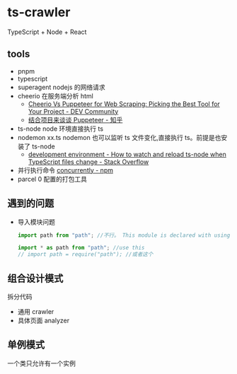 # ts-crawler

TypeScript + Node + React

## tools

- pnpm
- typescript
- superagent
  nodejs 的网络请求
- cheerio 在服务端分析 html
  - [Cheerio Vs Puppeteer for Web Scraping: Picking the Best Tool for Your Project - DEV Community](https://dev.to/zoltan/cheerio-vs-puppeteer-for-web-scraping-picking-the-best-tool-for-your-project-4dkl)
  - [结合项目来谈谈 Puppeteer - 知乎](https://zhuanlan.zhihu.com/p/76237595)
- ts-node
  node 环境直接执行 ts
- nodemon xx.ts
  nodemon 也可以监听 ts 文件变化,直接执行 ts。前提是也安装了 ts-node
  - [development environment - How to watch and reload ts-node when TypeScript files change - Stack Overflow](https://stackoverflow.com/questions/37979489/how-to-watch-and-reload-ts-node-when-typescript-files-change)
- 并行执行命令 [concurrently - npm](https://www.npmjs.com/package/concurrently)
- parcel 0 配置的打包工具

## 遇到的问题

- 导入模块问题

  ```js
  import path from "path"; //不行。 This module is declared with using 'export =', and can only be used with a default import when using the 'esModuleInterop' flag.

  import * as path from "path"; //use this
  // import path = require("path"); //或者这个
  ```

## 组合设计模式

拆分代码

- 通用 crawler
- 具体页面 analyzer

## 单例模式

一个类只允许有一个实例
